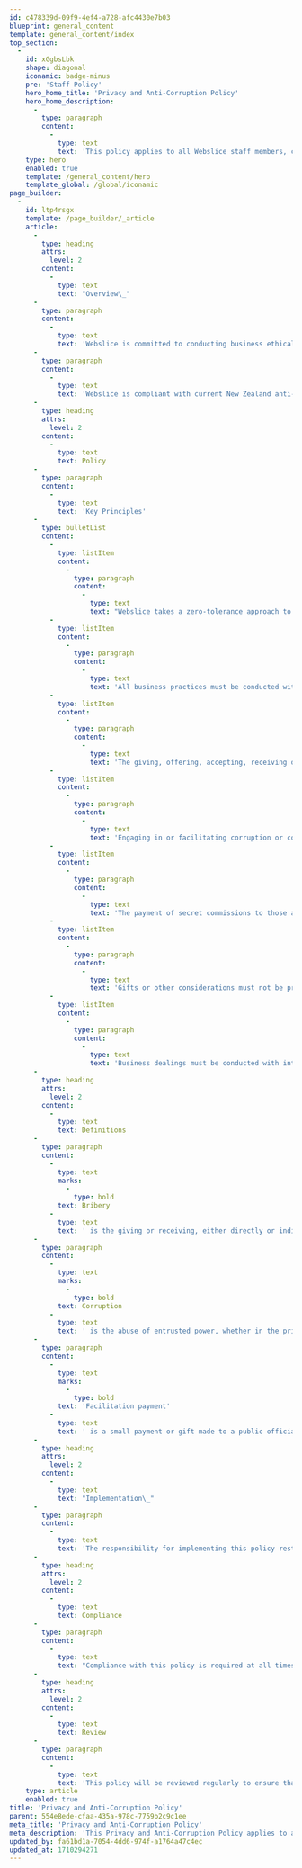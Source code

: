 ```yaml
---
id: c478339d-09f9-4ef4-a728-afc4430e7b03
blueprint: general_content
template: general_content/index
top_section:
  -
    id: xGgbsLbk
    shape: diagonal
    iconamic: badge-minus
    pre: 'Staff Policy'
    hero_home_title: 'Privacy and Anti-Corruption Policy'
    hero_home_description:
      -
        type: paragraph
        content:
          -
            type: text
            text: 'This policy applies to all Webslice staff members, contractors, and representatives.'
    type: hero
    enabled: true
    template: /general_content/hero
    template_global: /global/iconamic
page_builder:
  -
    id: ltp4rsgx
    template: /page_builder/_article
    article:
      -
        type: heading
        attrs:
          level: 2
        content:
          -
            type: text
            text: "Overview\_"
      -
        type: paragraph
        content:
          -
            type: text
            text: 'Webslice is committed to conducting business ethically and with integrity. We recognize that bribery and corruption undermine good governance, economic development, and social stability. As such, we have a zero-tolerance approach to bribery and corruption, and we expect all employees, contractors, and anyone else who represents our company to adhere to this Privacy and Anti-Corruption Policy (Policy).'
      -
        type: paragraph
        content:
          -
            type: text
            text: 'Webslice is compliant with current New Zealand anti-bribery and corruption laws, including the Secret Commissions Act 1910 and Crimes Act 1961.'
      -
        type: heading
        attrs:
          level: 2
        content:
          -
            type: text
            text: Policy
      -
        type: paragraph
        content:
          -
            type: text
            text: 'Key Principles'
      -
        type: bulletList
        content:
          -
            type: listItem
            content:
              -
                type: paragraph
                content:
                  -
                    type: text
                    text: "Webslice takes a zero-tolerance approach to bribery and corruption, and prohibits all forms of bribery and corruption. The prohibition applies to dealings with the private and public sector, as well as individuals.\_"
          -
            type: listItem
            content:
              -
                type: paragraph
                content:
                  -
                    type: text
                    text: 'All business practices must be conducted with honesty and integrity and legally compliant with New Zealand laws and regulations.'
          -
            type: listItem
            content:
              -
                type: paragraph
                content:
                  -
                    type: text
                    text: 'The giving, offering, accepting, receiving or promising of a bribe or facilitation payment, either directly or indirectly, is prohibited.'
          -
            type: listItem
            content:
              -
                type: paragraph
                content:
                  -
                    type: text
                    text: 'Engaging in or facilitating corruption or corrupt practices is prohibited.'
          -
            type: listItem
            content:
              -
                type: paragraph
                content:
                  -
                    type: text
                    text: 'The payment of secret commissions to those acting in an agency is prohibited.'
          -
            type: listItem
            content:
              -
                type: paragraph
                content:
                  -
                    type: text
                    text: 'Gifts or other considerations must not be provided or accepted in any event which could be interpreted as creating an obligation, or where an employee’s impartiality could be affected or be perceived to influence a business decision.'
          -
            type: listItem
            content:
              -
                type: paragraph
                content:
                  -
                    type: text
                    text: 'Business dealings must be conducted with integrity, transparency and sufficiently documented.'
      -
        type: heading
        attrs:
          level: 2
        content:
          -
            type: text
            text: Definitions
      -
        type: paragraph
        content:
          -
            type: text
            marks:
              -
                type: bold
            text: Bribery
          -
            type: text
            text: ' is the giving or receiving, either directly or indirectly, of something of value to influence a transaction to gain or retain a benefit or advantage.'
      -
        type: paragraph
        content:
          -
            type: text
            marks:
              -
                type: bold
            text: Corruption
          -
            type: text
            text: ' is the abuse of entrusted power, whether in the private or public sector, for private gain.'
      -
        type: paragraph
        content:
          -
            type: text
            marks:
              -
                type: bold
            text: 'Facilitation payment'
          -
            type: text
            text: ' is a small payment or gift made to a public official to expedite routine government actions or services.'
      -
        type: heading
        attrs:
          level: 2
        content:
          -
            type: text
            text: "Implementation\_"
      -
        type: paragraph
        content:
          -
            type: text
            text: 'The responsibility for implementing this policy rests with our senior management who will ensure that all employees and contractors are aware of and understand their responsibilities under this policy. Any questions or concerns about this policy should be directed to senior management.'
      -
        type: heading
        attrs:
          level: 2
        content:
          -
            type: text
            text: Compliance
      -
        type: paragraph
        content:
          -
            type: text
            text: "Compliance with this policy is required at all times. A failure to comply with the principles set out in this Policy will be considered by Webslice as a material breach of the terms of any affected contract, terms of services and of the employment contract of employees involved. Strict consequences, including reporting to relevant New Zealand authorities and/or dismissal will follow accordingly.\_"
      -
        type: heading
        attrs:
          level: 2
        content:
          -
            type: text
            text: Review
      -
        type: paragraph
        content:
          -
            type: text
            text: 'This policy will be reviewed regularly to ensure that it remains relevant and effective with anti-bribery and corruption laws and regulations. Any changes to this policy will be communicated to all employees and contractors in a timely and appropriate manner.'
    type: article
    enabled: true
title: 'Privacy and Anti-Corruption Policy'
parent: 554e8ede-cfaa-435a-978c-7759b2c9c1ee
meta_title: 'Privacy and Anti-Corruption Policy'
meta_description: 'This Privacy and Anti-Corruption Policy applies to all Webslice staff members, contractors, and representatives.'
updated_by: fa61bd1a-7054-4dd6-974f-a1764a47c4ec
updated_at: 1710294271
---
```


